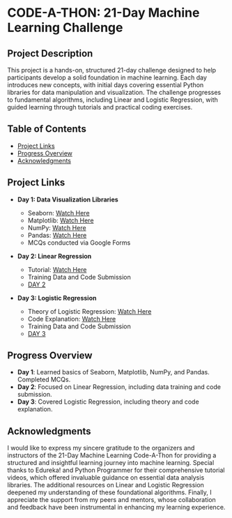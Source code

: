 
# CODE-A-THON: 21-Day Machine Learning Challenge


## Project Description

This project is a hands-on, structured 21-day challenge designed to help participants develop a solid foundation in machine learning. Each day introduces new concepts, with initial days covering essential Python libraries for data manipulation and visualization. The challenge progresses to fundamental algorithms, including Linear and Logistic Regression, with guided learning through tutorials and practical coding exercises.
## Table of Contents

- [Project Links](#project-links)
- [Progress Overview](#progress-overview)
- [Acknowledgments](#acknowledgments)
## Project Links

- **Day 1: Data Visualization Libraries**
  - Seaborn: [Watch Here](https://www.youtube.com/watch?v=TLdXM0A7SR8&ab_channel=edureka%21)
  - Matplotlib: [Watch Here](https://www.youtube.com/watch?v=yZTBMMdPOww&ab_channel=edureka%21)
  - NumPy: [Watch Here](https://www.youtube.com/watch?v=xECXZ3tyONo&ab_channel=PythonProgrammer)
  - Pandas: [Watch Here](https://www.youtube.com/watch?v=iGFdh6_FePU&ab_channel=PythonProgrammer)
  - MCQs conducted via Google Forms

- **Day 2: Linear Regression**
  - Tutorial: [Watch Here](https://youtu.be/O2Cw82YR5Bo?feature=shared)
  - Training Data and Code Submission
  - [DAY 2](https://github.com/Mahesh-ch06/AIML_Code-A-Thon/blob/main/DAY2.ipynb)

- **Day 3: Logistic Regression**
  - Theory of Logistic Regression: [Watch Here](https://youtu.be/r8OjlgWpAI0?si=apajTdMpSmv29iee)
  - Code Explanation: [Watch Here](https://youtu.be/My4JgIeFdWk?si=OCejeUQ2xJG8AusT)
  - Training Data and Code Submission
  - [DAY 3](https://github.com/Mahesh-ch06/AIML_Code-A-Thon/blob/main/DAY_3.ipynb)
## Progress Overview

- **Day 1**: Learned basics of Seaborn, Matplotlib, NumPy, and Pandas. Completed MCQs.
- **Day 2**: Focused on Linear Regression, including data training and code submission.
- **Day 3**: Covered Logistic Regression, including theory and code explanation.
## Acknowledgments

I would like to express my sincere gratitude to the organizers and instructors of the 21-Day Machine Learning Code-A-Thon for providing a structured and insightful learning journey into machine learning. Special thanks to Edureka! and Python Programmer for their comprehensive tutorial videos, which offered invaluable guidance on essential data analysis libraries. The additional resources on Linear and Logistic Regression deepened my understanding of these foundational algorithms. Finally, I appreciate the support from my peers and mentors, whose collaboration and feedback have been instrumental in enhancing my learning experience.
